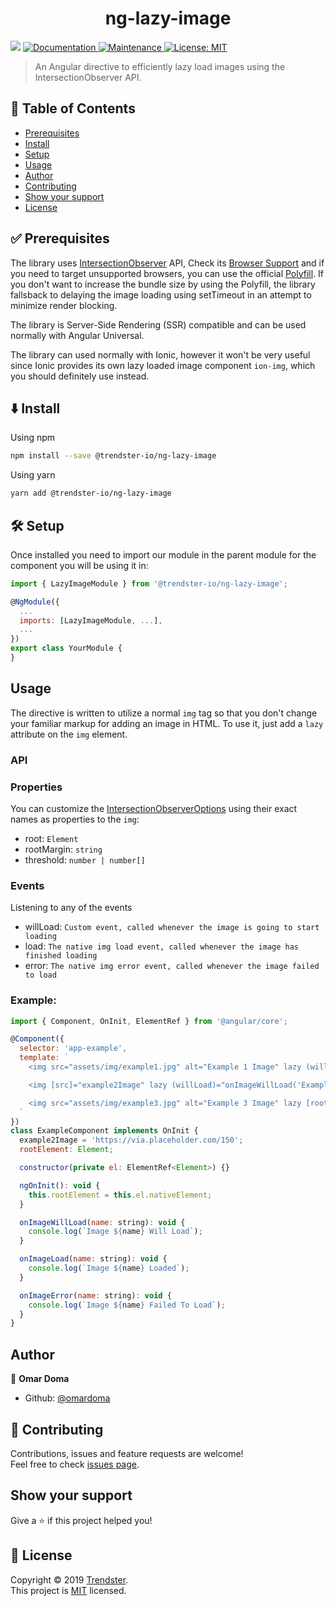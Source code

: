 <h1 align="center">ng-lazy-image</h1>
<p>
  <img src="https://img.shields.io/badge/version-1.0.3-blue.svg?cacheSeconds=2592000" />
  <a href="https://github.com/trendster-io/ng-lazy-image#readme">
    <img alt="Documentation" src="https://img.shields.io/badge/documentation-yes-brightgreen.svg" target="_blank" />
  </a>
  <a href="https://github.com/trendster-io/ng-lazy-image/graphs/commit-activity">
    <img alt="Maintenance" src="https://img.shields.io/badge/Maintained%3F-yes-green.svg" target="_blank" />
  </a>
  <a href="https://github.com/trendster-io/ng-lazy-image/blob/master/LICENSE">
    <img alt="License: MIT" src="https://img.shields.io/badge/License-MIT-yellow.svg" target="_blank" />
  </a>
</p>

> An Angular directive to efficiently lazy load images using the IntersectionObserver API.

<!-- ### 🏠 [Homepage](https://github.com/trendster-io/ng-lazy-image) -->

## 📝 Table of Contents

- [Prerequisites](#prerequisites)
- [Install](#install)
- [Setup](#setup)
- [Usage](#usage)
- [Author](#author)
- [Contributing](#contributing)
- [Show your support](#support)
- [License](#license)

## ✅ Prerequisites <a name = "prerequisites"></a>

The library uses [IntersectionObserver](https://developer.mozilla.org/en-US/docs/Web/API/Intersection_Observer_API) API, Check its [Browser Support](https://caniuse.com/#feat=intersectionobserver) and if you need to target unsupported browsers, you can use the official [Polyfill](https://github.com/w3c/IntersectionObserver/tree/master/polyfill). If you don't want to increase the bundle size by using the Polyfill, the library fallsback to delaying the image loading using setTimeout in an attempt to minimize render blocking.

The library is Server-Side Rendering (SSR) compatible and can be used normally with Angular Universal.

The library can used normally with Ionic, however it won't be very useful since Ionic provides its own lazy loaded image component `ion-img`, which you should definitely use instead.

## ⬇️ Install <a name = "install"></a>

Using npm

```sh
npm install --save @trendster-io/ng-lazy-image
```

Using yarn

```sh
yarn add @trendster-io/ng-lazy-image
```

## 🛠 Setup <a name = "setup"></a>

Once installed you need to import our module in the parent module for the component you will be using it in:

```js
import { LazyImageModule } from '@trendster-io/ng-lazy-image';

@NgModule({
  ...
  imports: [LazyImageModule, ...],
  ...
})
export class YourModule {
}
```

## Usage <a name = "usage"></a>

The directive is written to utilize a normal `img` tag so that you don't change your familiar markup for adding an image in HTML. To use it, just add a `lazy` attribute on the `img` element.

### API

### Properties

You can customize the [IntersectionObserverOptions](https://developer.mozilla.org/en-US/docs/Web/API/IntersectionObserver#Properties) using their exact names as properties to the `img`:

- root: `Element`
- rootMargin: `string`
- threshold: `number | number[]`

### Events

Listening to any of the events

- willLoad: `Custom event, called whenever the image is going to start loading`
- load: `The native img load event, called whenever the image has finished loading`
- error: `The native img error event, called whenever the image failed to load`

### Example:

```javascript
import { Component, OnInit, ElementRef } from '@angular/core';

@Component({
  selector: 'app-example',
  template: `
    <img src="assets/img/example1.jpg" alt="Example 1 Image" lazy (willLoad)="onImageWillLoad('Example 1)" (load)="onImageLoad('Example 1')" (error)="onImageError('Example 1')" />

    <img [src]="example2Image" lazy (willLoad)="onImageWillLoad('Example 2')" (load)="onImageLoad('Example 2')" (error)="onImageError('Example 2')" />

    <img src="assets/img/example3.jpg" alt="Example 3 Image" lazy [root]="rootElement" rootMargin="20px 10px 20px 10px" [threshold]="0.4" />
  `
})
class ExampleComponent implements OnInit {
  example2Image = 'https://via.placeholder.com/150';
  rootElement: Element;

  constructor(private el: ElementRef<Element>) {}

  ngOnInit(): void {
    this.rootElement = this.el.nativeElement;
  }

  onImageWillLoad(name: string): void {
    console.log(`Image ${name} Will Load`);
  }

  onImageLoad(name: string): void {
    console.log(`Image ${name} Loaded`);
  }

  onImageError(name: string): void {
    console.log(`Image ${name} Failed To Load`);
  }
}
```

## Author <a name = "author"></a>

👤 **Omar Doma**

- Github: [@omardoma](https://github.com/omardoma)

## 🤝 Contributing <a name = "contributing"></a>

Contributions, issues and feature requests are welcome!<br />Feel free to check [issues page](https://github.com/trendster-io/ng-lazy-image/issues).

## Show your support <a name = "support"></a>

Give a ⭐️ if this project helped you!

## 📝 License <a name = "license"></a>

Copyright © 2019 [Trendster](https://github.com/trendster-io).<br />
This project is [MIT](https://github.com/trendster-io/ng-lazy-image/blob/master/LICENSE) licensed.

